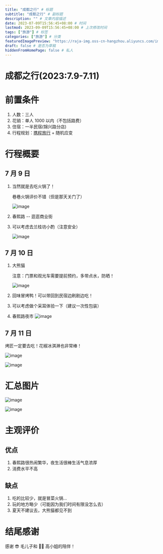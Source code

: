 ```yaml
---
title: "成都之行" # 标题
subtitle: "成都之行" # 副标题
description: "" # 文章内容描述
date: 2023-07-09T15:56:45+08:00 # 时间
lastmod: 2023-09-09T15:56:45+08:00 # 上次修改时间
tags: ["旅游"] # 标签
categories: ["旅游"] # 分类
featuredImagePreview: "https://raja-img.oss-cn-hangzhou.aliyuncs.com/img/202309091512351.png" # 封面链接
draft: false # 是否为草稿
hiddenFromHomePage: false # 私人
---
```

<!--more-->

# 成都之行(2023:7.9-7.11)

# 前置条件

1. 人数：三人
2. 花销：单人 1000 以内（不包括路费）
3. 住宿：一半民宿(锦兴路分店)
4. 行程规划：[携程旅行](#小程序://携程旅行订酒店机票火车汽车门票/oHlTnHvcjiSY42y) + 随机应变

# 行程概要

## 7 月 9 日

1. 当然就是去吃火锅了！

    巷巷火锅评价不错（但是那天关门了）

    ![image](https://raja-img.oss-cn-hangzhou.aliyuncs.com/img/202309091512026.png "巷巷火锅旁边的一家火锅店")

2. 春熙路 -- 逛逛商业街
3. 可以考虑去兰桂坊小酌（注意安全）

    ![image](https://raja-img.oss-cn-hangzhou.aliyuncs.com/img/202309091621761.png "旁边的小河")

## 7 月 10 日

1. 大熊猫

   注意：门票和观光车需要提前预约，多带点水，防晒！

   ![image](https://raja-img.oss-cn-hangzhou.aliyuncs.com/img/202309091512885.png "好不容易拍到的小熊猫")
2. 回味冒烤鸭！可以带回到民宿边刷剧边吃！
3. 可以考虑做个采耳体验一下（建议一次性包装）
4. 春熙路夜市
    ![image](https://raja-img.oss-cn-hangzhou.aliyuncs.com/img/202309091626481.png "灯火通明")

## 7 月 11 日

烤匠一定要去吃！花椒冰淇淋也非常棒！

![image](https://raja-img.oss-cn-hangzhou.aliyuncs.com/img/202309091512382.png "不吃火锅就吃烤匠！")

![image](https://raja-img.oss-cn-hangzhou.aliyuncs.com/img/202309091512924.png "烤鱼！")

# 汇总图片

![image](https://raja-img.oss-cn-hangzhou.aliyuncs.com/img/202309091512351.png)

![image](https://raja-img.oss-cn-hangzhou.aliyuncs.com/img/202309091512918.png)

# 主观评价

## 优点

1. 春熙路很热闹繁华，夜生活很棒生活气息浓厚
2. 消费水平不高

## 缺点

1. 吃的比较少，就是冒菜火锅...
2. 玩的地方略少（可能因为我们时间有限没怎么去）
3. 夏天不建议去，大熊猫都见不到

# 结尾感谢

感谢 😎 毛儿子和 👩‍🦰 高小姐的陪伴！

‍
